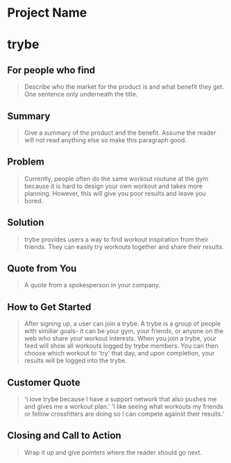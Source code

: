 # Project Name #

<!--
> This material was originally posted [here](http://www.quora.com/What-is-Amazons-approach-to-product-development-and-product-management). It is reproduced here for posterities sake.

There is an approach called "working backwards" that is widely used at Amazon. They work backwards from the customer, rather than starting with an idea for a product and trying to bolt customers onto it. While working backwards can be applied to any specific product decision, using this approach is especially important when developing new products or features.

For new initiatives a product manager typically starts by writing an internal press release announcing the finished product. The target audience for the press release is the new/updated product's customers, which can be retail customers or internal users of a tool or technology. Internal press releases are centered around the customer problem, how current solutions (internal or external) fail, and how the new product will blow away existing solutions.

If the benefits listed don't sound very interesting or exciting to customers, then perhaps they're not (and shouldn't be built). Instead, the product manager should keep iterating on the press release until they've come up with benefits that actually sound like benefits. Iterating on a press release is a lot less expensive than iterating on the product itself (and quicker!).

If the press release is more than a page and a half, it is probably too long. Keep it simple. 3-4 sentences for most paragraphs. Cut out the fat. Don't make it into a spec. You can accompany the press release with a FAQ that answers all of the other business or execution questions so the press release can stay focused on what the customer gets. My rule of thumb is that if the press release is hard to write, then the product is probably going to suck. Keep working at it until the outline for each paragraph flows.

Oh, and I also like to write press-releases in what I call "Oprah-speak" for mainstream consumer products. Imagine you're sitting on Oprah's couch and have just explained the product to her, and then you listen as she explains it to her audience. That's "Oprah-speak", not "Geek-speak".

Once the project moves into development, the press release can be used as a touchstone; a guiding light. The product team can ask themselves, "Are we building what is in the press release?" If they find they're spending time building things that aren't in the press release (overbuilding), they need to ask themselves why. This keeps product development focused on achieving the customer benefits and not building extraneous stuff that takes longer to build, takes resources to maintain, and doesn't provide real customer benefit (at least not enough to warrant inclusion in the press release).
 -->

# trybe #

## For people who find  ##
  > Describe who the market for the product is and what benefit they get. One sentence only underneath the title.

## Summary ##
  > Give a summary of the product and the benefit. Assume the reader will not read anything else so make this paragraph good.

## Problem ##
  > Currently, people often do the same workout routune at the gym because it is hard to design your own workout and takes more planning. However, this will give you poor results and leave you bored.

## Solution ##
  > trybe provides users a way to find workout inspiration from their friends.  They can easily try workouts together and share their results.

## Quote from You ##
  > A quote from a spokesperson in your company.

## How to Get Started ##
  > After signing up, a user can join a trybe. A trybe is a group of people with similiar goals- it can be your gym, your friends, or anyone on the web who share your workout interests. When you join a trybe, your feed will show all workouts logged by trybe members. You can then choose which workout to 'try' that day, and upon completion, your results will be logged into the trybe.

## Customer Quote ##
  > 'I love trybe because I have a support network that also pushes me and gives me a workout plan.'
  > 'I like seeing what workouts my friends or fellow crossfitters are doing so I can compete against their results.'

## Closing and Call to Action ##
  > Wrap it up and give pointers where the reader should go next.
